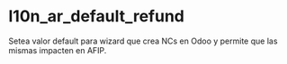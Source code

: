 # l10n_ar_default_refund
Setea valor default para wizard que crea NCs en Odoo y permite que las mismas impacten en AFIP.
